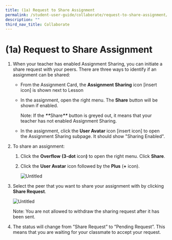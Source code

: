 ```yaml
---
title: (1a) Request to Share Assignment
permalink: /student-user-guide/collaborate/request-to-share-assignment/
description: ""
third_nav_title: Collaborate
---
```

<h1 id="-1a-request-to-share-assignment">(1a) Request to Share Assignment</h1>
<ol>
<li><p>When your teacher has enabled Assignment Sharing, you can initiate a share request with your peers. There are three ways to identify if an assignment can be shared:</p>
<ul>
<li>From the Assignment Card, the <strong>Assignment Sharing</strong> icon [insert icon] is shown next to Lesson</li>
<li><p>In the assignment, open the right menu. The <strong>Share</strong> button will be shown if enabled.</p>
<p>Note: If the <strong><strong><em>**</em></strong></strong>Share<strong><strong><em>**</em></strong></strong> button is greyed out, it means that your teacher has not enabled Assignment Sharing.</p>
</li>
<li><p>In the assignment, click the <strong>User Avatar</strong> icon [insert icon] to open the Assignment Sharing subpage. It should show "Sharing Enabled".</p>
</li>
</ul>
</li>
<li><p>To share an assignment:</p>
<ol>
<li>Click the <strong>Overflow</strong> <strong>(3-dot</strong> icon<strong>)</strong> to open the right menu. Click <strong>Share</strong>.</li>
<li><p>Click the <strong>User Avatar</strong> icon followed by the <strong>Plus</strong> (<strong>+</strong> icon).</p>
<p> <img alt="Untitled" src="https://s3-us-west-2.amazonaws.com/secure.notion-static.com/61166a55-b53b-4f78-b1f5-e90a9667f1c3/Untitled.png"></p>
</li>
</ol>
</li>
<li><p>Select the peer that you want to share your assignment with by clicking <strong>Share Request</strong>.</p>
<p> <img alt="Untitled" src="https://s3-us-west-2.amazonaws.com/secure.notion-static.com/26ade45c-de9a-42dd-af67-41247bc1c4d3/Untitled.png"></p>
<p> Note: You are not allowed to withdraw the sharing request after it has been sent.</p>
</li>
<li><p>The status will change from ”Share Request” to ”Pending Request”. This means that you are waiting for your classmate to accept your request.</p>
</li>
</ol>
